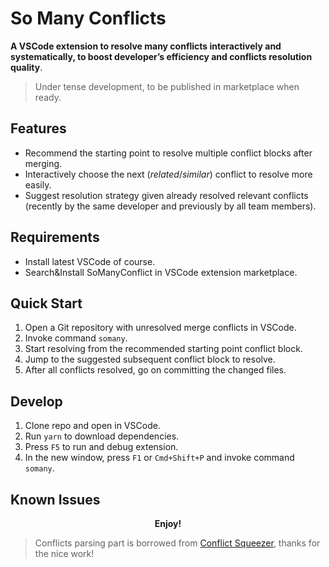 # So Many Conflicts

**A VSCode extension to resolve many conflicts interactively and systematically, to boost developer’s efficiency and conflicts resolution quality**.

> Under tense development, to be published in marketplace when ready.

## Features

- Recommend the starting point to resolve multiple conflict blocks after merging.
- Interactively choose the next (*related*/*similar*) conflict to resolve more easily.
- Suggest resolution strategy given already resolved relevant conflicts (recently by the same developer and previously by all team members).

## Requirements

- Install latest VSCode of course.
- Search&Install SoManyConflict in VSCode extension marketplace.

## Quick Start

1. Open a Git repository with unresolved merge conflicts in VSCode.
2. Invoke command `somany`.
3. Start resolving from the recommended starting point conflict block.
4. Jump to the suggested subsequent conflict block to resolve.
5. After all conflicts resolved, go on committing the changed files.

## Develop

1. Clone repo and open in VSCode.
2. Run `yarn` to download dependencies.
3. Press `F5` to run and debug extension.
4. In the new window, press `F1` or `Cmd+Shift+P` and invoke command `somany`.

## Known Issues

<center> <strong>Enjoy!</strong> </center>


> Conflicts parsing part is borrowed from [Conflict Squeezer], thanks for the nice work!

[Conflict Squeezer]: https://github.com/angelo-mollame/conflict-squeezer
